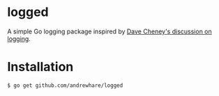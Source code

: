 # logged

A simple Go logging package inspired by [Dave Cheney's discussion on logging](https://dave.cheney.net/2015/11/05/lets-talk-about-logging).

# Installation

```
$ go get github.com/andrewhare/logged
```
